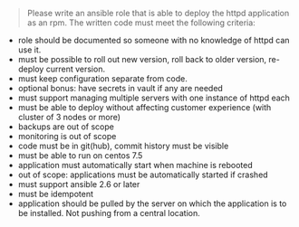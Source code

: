 > Please write an ansible role that is able to deploy the httpd application as an rpm. The written code must meet the following criteria:
  - role should be documented so someone with no knowledge of httpd can use it.
  - must be possible to roll out new version, roll back to older version, re-deploy current version.
  - must keep configuration separate from code.
  - optional bonus: have secrets in vault if any are needed
  - must support managing multiple servers with one instance of httpd each
  - must be able to deploy without affecting customer experience (with cluster of 3 nodes or more)
  - backups are out of scope
  - monitoring is out of scope
  - code must be in git(hub), commit history must be visible
  - must be able to run on centos 7.5
  - application must automatically start when machine is rebooted
  - out of scope: applications must be automatically started if crashed
  - must support ansible 2.6 or later
  - must be idempotent
  - application should be pulled by the server on which the application is to be installed. Not pushing from a central location.
  